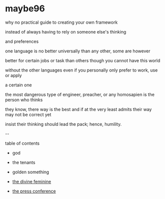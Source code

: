 # maybe96

why no practical guide to creating your own framework 

instead of always having to rely on someone else's thinking

and preferences


one language is no better universally than any other, some are however

better for certain jobs or task than others though you cannot have this world

without the other languages even if you personally only prefer to work, use or apply

a certain one


the most dangerous type of engineer, preacher, or any homosapien is the person who thinks

they know, there way is the best and if at the very least admits their way may not be correct yet

insist their thinking should lead the pack; hence, humility. 

--

table of contents

- god

- the tenants

- golden something

- [the divine feminine](./the-divine-feminine.md)

- [the press conference](./the-press-conference.md)
